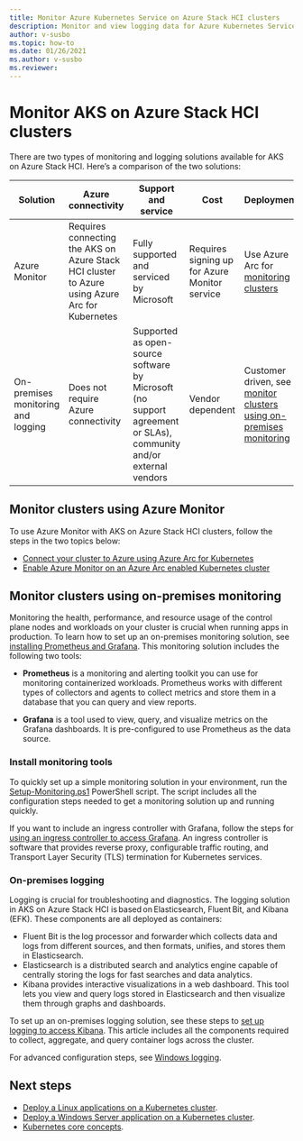 ```yaml
---
title: Monitor Azure Kubernetes Service on Azure Stack HCI clusters
description: Monitor and view logging data for Azure Kubernetes Service on Azure Stack HCI clusters
author: v-susbo
ms.topic: how-to
ms.date: 01/26/2021
ms.author: v-susbo
ms.reviewer: 
---
```


# Monitor AKS on Azure Stack HCI clusters

There are two types of monitoring and logging solutions available for AKS on Azure Stack HCI. Here’s a comparison of the two solutions: 

| Solution  | Azure connectivity  | Support and service  | Cost | Deployment |
| ------- |  ------------  | ---------  | --------------  | ---------------- |
| Azure Monitor | Requires connecting the AKS on Azure Stack HCI cluster to Azure using Azure Arc for Kubernetes | Fully supported and serviced by Microsoft | Requires signing up for Azure Monitor service |  Use Azure Arc for [monitoring clusters](#monitor-clusters-using-azure-monitor) |
| On-premises monitoring and logging | Does not require Azure connectivity | Supported as open-source software by Microsoft (no support agreement or SLAs), community and/or external vendors  | Vendor dependent | Customer driven, see [monitor clusters using on-premises monitoring](#monitor-clusters-using-on-premises-monitoring) |

## Monitor clusters using Azure Monitor
To use Azure Monitor with AKS on Azure Stack HCI clusters, follow the steps in the two topics below: 

- [Connect your cluster to Azure using Azure Arc for Kubernetes](./connect-to-arc.md)  
- [Enable Azure Monitor on an Azure Arc enabled Kubernetes cluster](https://docs.microsoft.com/azure/azure-monitor/insights/container-insights-enable-arc-enabled-clusters) 

## Monitor clusters using on-premises monitoring

Monitoring the health, performance, and resource usage of the control plane nodes and workloads on your cluster is crucial when running apps in production. To learn how to set up an on-premises monitoring solution, see [installing Prometheus and Grafana](https://github.com/microsoft/AKS-HCI-Apps/tree/main/Monitoring). This monitoring solution includes the following two tools: 

- **Prometheus** is a monitoring and alerting toolkit you can use for monitoring containerized workloads. Prometheus works with different types of collectors and agents to collect metrics and store them in a database that you can query and view reports. 

- **Grafana** is a tool used to view, query, and visualize metrics on the Grafana dashboards. It is pre-configured to use Prometheus as the data source. 

### Install monitoring tools

To quickly set up a simple monitoring solution in your environment, run the [Setup-Monitoring.ps1](https://github.com/microsoft/AKS-HCI-Apps/tree/main/Monitoring#easy-steps-to-setup-monitoring-to-use-local-port-forward-to-access-grafana) PowerShell script. The script includes all the configuration steps needed to get a monitoring solution up and running quickly. 

If you want to include an ingress controller with Grafana, follow the steps for [using an ingress controller to access Grafana](https://github.com/microsoft/AKS-HCI-Apps/tree/main/Monitoring#detailed-steps-to-setup-monitoring-to-use-ingress-controller-to-access-grafana). An ingress controller is software that provides reverse proxy, configurable traffic routing, and Transport Layer Security (TLS) termination for Kubernetes services.

### On-premises logging

Logging is crucial for troubleshooting and diagnostics. The logging solution in AKS on Azure Stack HCI is based on Elasticsearch, Fluent Bit, and Kibana (EFK). These components are all deployed as containers: 

- Fluent Bit is the log processor and forwarder which collects data and logs from different sources, and then formats, unifies, and stores them in Elasticsearch. 
- Elasticsearch is a distributed search and analytics engine capable of centrally storing the logs for fast searches and data analytics.  
- Kibana provides interactive visualizations in a web dashboard. This tool lets you view and query logs stored in Elasticsearch and then visualize them through graphs and dashboards.

To set up an on-premises logging solution, see these steps to [set up logging to access Kibana](https://github.com/microsoft/AKS-HCI-Apps/tree/main/Logging#easy-steps-to-setup-logging-to-use-local-port-forward-to-access-kibana). This article includes all the components required to collect, aggregate, and query container logs across the cluster. 

For advanced configuration steps, see [Windows logging](https://github.com/microsoft/AKS-HCI-Apps/tree/main/Logging#detailed-steps-to-setup-logging).

## Next steps

- [Deploy a Linux applications on a Kubernetes cluster](./deploy-linux-application.md).
- [Deploy a Windows Server application on a Kubernetes cluster](./deploy-windows-application.md).
- [Kubernetes core concepts](kubernetes-concepts.md).